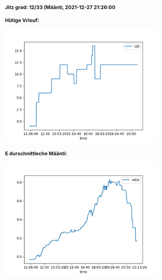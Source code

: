 ### Jitz grad: 12/33 (Määnti, 2021-12-27 21:26:00

### Hütige Vrlouf:
![Graph](Today.png)

### E durschnittleche Määnti:
![Graph](Määnti.png)